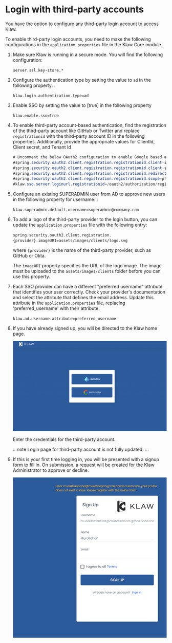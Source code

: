# Login with third-party accounts

You have the option to configure any third-party login account to access
Klaw.

To enable third-party login accounts, you need to make the following
configurations in the `application.properties` file in the Klaw Core
module.

1. Make sure Klaw is running in a secure mode. You will find the following configuration:

   `server.ssl.key-store.*`

2. Configure the authentication type by setting the value to `ad` in the following property: :

   `klaw.login.authentication.type=ad`

3. Enable SSO by setting the value to [true] in the following property

   `klaw.enable.sso=true`

4. To enable third-party account-based authentication, find the registration of the third-party account like GitHub or
   Twitter and replace `registrationid` with the third-party account ID in the following properties. Additionally,
   provide the appropriate values for ClientId, Client secret, and Tenant Id

   ```java
   # Uncomment the below OAuth2 configuration to enable Google based authentication
   #spring.security.oauth2.client.registration.registrationid.client-id=
   #spring.security.oauth2.client.registration.registrationid.client-secret=
   #spring.security.oauth2.client.registration.registrationid.redirect-uri=https://localhost:9097/login/oauth2/code/google
   #spring.security.oauth2.client.registration.registrationid.scope=profile, email
   #klaw.sso.server.loginurl.registrationid=/oauth2/authorization/registrationid
   ```

5. Configure an existing SUPERADMIN user from AD to approve new users in the following property for username: :

   `klaw.superadmin.default.username=superadmin@company.com`

6. To add a logo of the third-party provider to the login button, you can update the `application.properties` file with
   the following entry:

   `spring.security.oauth2.client.registration.{provider}.imageURI=assets/images/clients/logo.svg`

   where `{provider}` is the name of the third-party provider, such as GitHub or Okta.

   The `imageURI` property specifies the URL of the logo image. The image must be uploaded to
   the `assets/images/clients` folder before you can use this property.

7. Each SSO provider can have a different "preferred username" attribute that identifies your user correctly.
   Check your provider's documentation and select the attribute that defines the email address.
   Update this attribute in the `application.properties` file, replacing 'preferred_username' with their attribute.

   `klaw.ad.username.attribute=preferred_username`

8. If you have already signed up, you will be directed to the Klaw home
   page.

   ![image](../../../static/images/authentication/OAuthLogin.png)

   Enter the credentials for the third-party account.

   :::note
   Login page for third-party account is not fully updated.
   :::

9. If this is your first time logging in, you will be presented with a
   signup form to fill in. On submission, a request will be created for
   the Klaw Administrator to approve or decline.

   ![image](../../../static/images/authentication/OAuthSignupForm.png)
